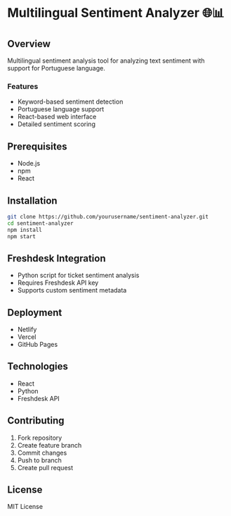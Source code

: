 # Multilingual Sentiment Analyzer 🌐📊

## Overview
Multilingual sentiment analysis tool for analyzing text sentiment with support for Portuguese language.

### Features
- Keyword-based sentiment detection
- Portuguese language support
- React-based web interface
- Detailed sentiment scoring

## Prerequisites
- Node.js
- npm
- React

## Installation
```bash
git clone https://github.com/yourusername/sentiment-analyzer.git
cd sentiment-analyzer
npm install
npm start
```

## Freshdesk Integration
- Python script for ticket sentiment analysis
- Requires Freshdesk API key
- Supports custom sentiment metadata

## Deployment
- Netlify
- Vercel
- GitHub Pages

## Technologies
- React
- Python
- Freshdesk API

## Contributing
1. Fork repository
2. Create feature branch
3. Commit changes
4. Push to branch
5. Create pull request

## License
MIT License
